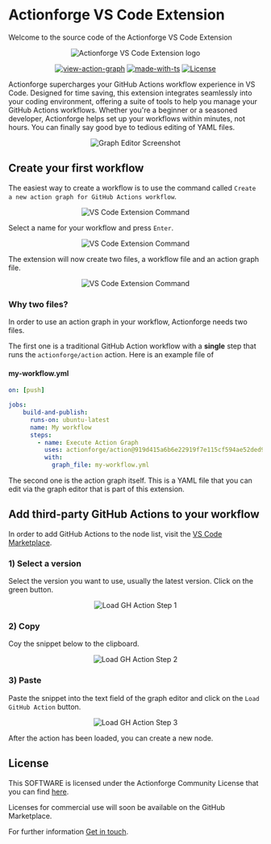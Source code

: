# Actionforge VS Code Extension
<!-- markdownlint-disable MD033 -->

Welcome to the source code of the Actionforge VS Code Extension

<div align="center" width="100%">
  <!-- No SVG due to VS Code Marketplace restrictions-->
  <img src="assets/logo.png" alt="Actionforge VS Code Extension logo">

[![view-action-graph](https://img.shields.io/github/actions/workflow/status/actionforge/vscode-ext/build-and-publish.yml?label=View%20Action%20Graph)](https://www.actionforge.dev/github/actionforge/vscode-ext/main/.github/workflows/graphs/build-and-publish.yml)
[![made-with-ts](https://img.shields.io/badge/Made%20with-TS-3178C6.svg)](https://www.typescriptlang.org/)
[![License](https://img.shields.io/badge/License-ACL-blue?color=orange)](https://www.github.com/actionforge/legal/blob/main/LICENSE.md)

</div>

Actionforge supercharges your GitHub Actions workflow experience in VS Code. Designed for time saving, this extension integrates seamlessly into your coding environment, offering a suite of tools to help you manage your GitHub Actions workflows. Whether you're a beginner or a seasoned developer, Actionforge helps set up your workflows within minutes, not hours. You can finally say good bye to tedious editing of YAML files.

<div align="center" width="100%">
  <img src="assets/graph-editor.png" alt="Graph Editor Screenshot">
</div>

## Create your first workflow

The easiest way to create a workflow is to use the command called `Create a new action graph for GitHub Actions workflow`.

<div align="center" width="100%">
  <img src="assets/create-1.jpg" alt="VS Code Extension Command">
</div>

Select a name for your workflow and press `Enter`.

<div align="center" width="100%">
  <img src="assets/create-2.jpg" alt="VS Code Extension Command">
</div>

The extension will now create two files, a workflow file and an action graph file.

<div align="center" width="100%">
  <img src="assets/create-3.jpg" alt="VS Code Extension Command">
</div>

### Why two files?

In order to use an action graph in your workflow, Actionforge needs two files.

The first one is a traditional GitHub Action workflow with a **single** step that runs the `actionforge/action` action. Here is an example file of

#### my-workflow.yml

```yaml
on: [push]

jobs:
    build-and-publish:
      runs-on: ubuntu-latest
      name: My workflow
      steps:
        - name: Execute Action Graph
          uses: actionforge/action@919d415a6b6e22919f7e115cf594ae52ded95041  # v0.8.31
          with:
            graph_file: my-workflow.yml
```

The second one is the action graph itself. This is a YAML file that you can edit via the graph editor that is part of this extension.

## Add third-party GitHub Actions to your workflow

In order to add GitHub Actions to the node list, visit the [VS Code Marketplace](https://marketplace.visualstudio.com/items?itemName=actionforge.graph-runner).

### 1) Select a version

Select the version you want to use, usually the latest version. Click on the green button.

<div align="center" width="100%">
  <img src="assets/load-1.jpg" alt="Load GH Action Step 1">
</div>

### 2) Copy

Coy the snippet below to the clipboard.

<div align="center" width="100%">
  <img src="assets/load-2.jpg" alt="Load GH Action Step 2">
</div>

### 3) Paste

Paste the snippet into the text field of the graph editor and click on the `Load GitHub Action` button.

<div align="center" width="100%">
  <img src="assets/load-3.jpg" alt="Load GH Action Step 3">
</div>

After the action has been loaded, you can create a new node.

## License

This SOFTWARE is licensed under the Actionforge Community License that you can find [here](https://github.com/actionforge/legal/blob/main/LICENSE.md).

Licenses for commercial use will soon be available on the GitHub Marketplace.

For further information [Get in touch](mailto:hello@actionforge.dev).
